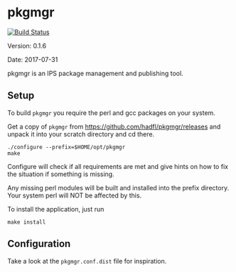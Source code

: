 pkgmgr
=========

[![Build Status](https://travis-ci.org/hadfl/pkgmgr.svg?branch=master)](https://travis-ci.org/hadfl/pkgmgr)

Version: 0.1.6

Date: 2017-07-31

pkgmgr is an IPS package management and publishing tool.

Setup
-----

To build `pkgmgr` you require the perl and gcc packages on your
system.

Get a copy of `pkgmgr` from https://github.com/hadfl/pkgmgr/releases
and unpack it into your scratch directory and cd there.

    ./configure --prefix=$HOME/opt/pkgmgr
    make

Configure will check if all requirements are met and give
hints on how to fix the situation if something is missing.

Any missing perl modules will be built and installed into the prefix
directory. Your system perl will NOT be affected by this.

To install the application, just run

    make install

Configuration
-------------

Take a look at the `pkgmgr.conf.dist` file for inspiration.
